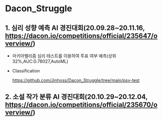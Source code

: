 # Dacon_Struggle
  ## 1. 심리 성향 예측 AI 경진대회(20.09.28~20.11.16, https://dacon.io/competitions/official/235647/overview/)
   
   + 마키아벨리즘 심리 테스트를 이용하여 투표 여부 예측(상위32%,AUC:0.78027,AutoML)
   + Classification
  
     https://github.com/Jinhoss/Dacon_Struggle/tree/main/psy-test  
    
  ## 2. 소설 작가 분류 AI 경진대회(20.10.29~20.12.04, https://dacon.io/competitions/official/235670/overview/)
